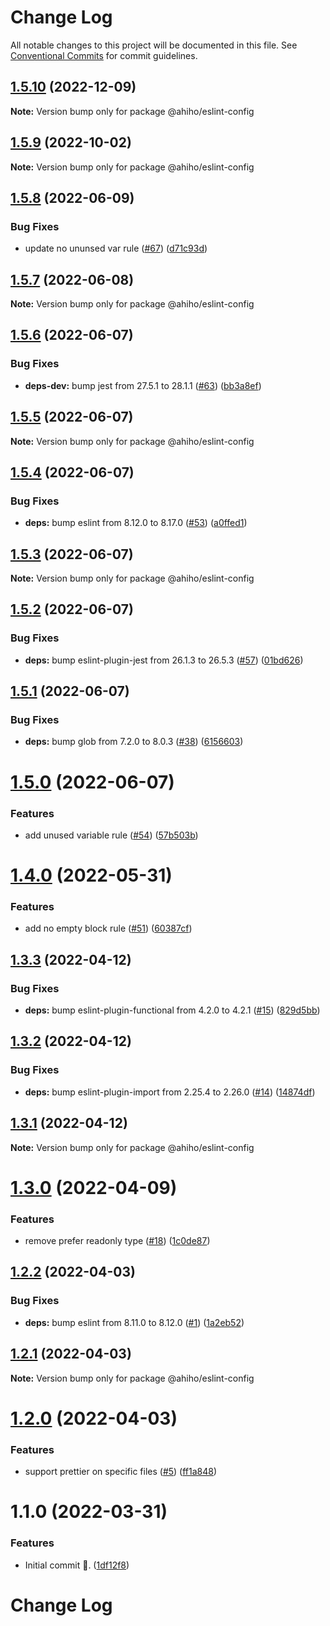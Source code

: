 # Change Log

All notable changes to this project will be documented in this file.
See [Conventional Commits](https://conventionalcommits.org) for commit guidelines.

## [1.5.10](https://github.com/ahiho/tjs-configs/compare/@ahiho/eslint-config@1.5.9...@ahiho/eslint-config@1.5.10) (2022-12-09)

**Note:** Version bump only for package @ahiho/eslint-config





## [1.5.9](https://github.com/ahiho/tjs-configs/compare/@ahiho/eslint-config@1.5.8...@ahiho/eslint-config@1.5.9) (2022-10-02)

**Note:** Version bump only for package @ahiho/eslint-config





## [1.5.8](https://github.com/ahiho/tjs-configs/compare/@ahiho/eslint-config@1.5.7...@ahiho/eslint-config@1.5.8) (2022-06-09)


### Bug Fixes

* update no ununsed var rule ([#67](https://github.com/ahiho/tjs-configs/issues/67)) ([d71c93d](https://github.com/ahiho/tjs-configs/commit/d71c93dbfe01c348773bab7d9bcf1e713d7901e7))





## [1.5.7](https://github.com/ahiho/tjs-configs/compare/@ahiho/eslint-config@1.5.6...@ahiho/eslint-config@1.5.7) (2022-06-08)

**Note:** Version bump only for package @ahiho/eslint-config





## [1.5.6](https://github.com/ahiho/tjs-configs/compare/@ahiho/eslint-config@1.5.5...@ahiho/eslint-config@1.5.6) (2022-06-07)


### Bug Fixes

* **deps-dev:** bump jest from 27.5.1 to 28.1.1 ([#63](https://github.com/ahiho/tjs-configs/issues/63)) ([bb3a8ef](https://github.com/ahiho/tjs-configs/commit/bb3a8efda724c05b0a19257ffa81c5b63de09d89))





## [1.5.5](https://github.com/ahiho/tjs-configs/compare/@ahiho/eslint-config@1.5.4...@ahiho/eslint-config@1.5.5) (2022-06-07)

**Note:** Version bump only for package @ahiho/eslint-config





## [1.5.4](https://github.com/ahiho/tjs-configs/compare/@ahiho/eslint-config@1.5.3...@ahiho/eslint-config@1.5.4) (2022-06-07)


### Bug Fixes

* **deps:** bump eslint from 8.12.0 to 8.17.0 ([#53](https://github.com/ahiho/tjs-configs/issues/53)) ([a0ffed1](https://github.com/ahiho/tjs-configs/commit/a0ffed18b2f16cc6fad873c9c6be223a2794c9ee))





## [1.5.3](https://github.com/ahiho/tjs-configs/compare/@ahiho/eslint-config@1.5.2...@ahiho/eslint-config@1.5.3) (2022-06-07)

**Note:** Version bump only for package @ahiho/eslint-config





## [1.5.2](https://github.com/ahiho/tjs-configs/compare/@ahiho/eslint-config@1.5.1...@ahiho/eslint-config@1.5.2) (2022-06-07)


### Bug Fixes

* **deps:** bump eslint-plugin-jest from 26.1.3 to 26.5.3 ([#57](https://github.com/ahiho/tjs-configs/issues/57)) ([01bd626](https://github.com/ahiho/tjs-configs/commit/01bd626bca91b4bd69e471642256dae20cd151e7))





## [1.5.1](https://github.com/ahiho/tjs-configs/compare/@ahiho/eslint-config@1.5.0...@ahiho/eslint-config@1.5.1) (2022-06-07)


### Bug Fixes

* **deps:** bump glob from 7.2.0 to 8.0.3 ([#38](https://github.com/ahiho/tjs-configs/issues/38)) ([6156603](https://github.com/ahiho/tjs-configs/commit/61566039fdb75c4ba2df67c00c36ad92b521f1df))





# [1.5.0](https://github.com/ahiho/tjs-configs/compare/@ahiho/eslint-config@1.4.0...@ahiho/eslint-config@1.5.0) (2022-06-07)


### Features

* add unused variable rule ([#54](https://github.com/ahiho/tjs-configs/issues/54)) ([57b503b](https://github.com/ahiho/tjs-configs/commit/57b503b2135222e256134661092b06d7b6a2a98c))





# [1.4.0](https://github.com/ahiho/tjs-configs/compare/@ahiho/eslint-config@1.3.3...@ahiho/eslint-config@1.4.0) (2022-05-31)


### Features

* add no empty block rule ([#51](https://github.com/ahiho/tjs-configs/issues/51)) ([60387cf](https://github.com/ahiho/tjs-configs/commit/60387cfa1f544a646b87099e2c4e7d701ee14564))





## [1.3.3](https://github.com/ahiho/tjs-configs/compare/@ahiho/eslint-config@1.3.2...@ahiho/eslint-config@1.3.3) (2022-04-12)


### Bug Fixes

* **deps:** bump eslint-plugin-functional from 4.2.0 to 4.2.1 ([#15](https://github.com/ahiho/tjs-configs/issues/15)) ([829d5bb](https://github.com/ahiho/tjs-configs/commit/829d5bba40c60a0f7a1e2051c9506e14bf1577af))





## [1.3.2](https://github.com/ahiho/tjs-configs/compare/@ahiho/eslint-config@1.3.1...@ahiho/eslint-config@1.3.2) (2022-04-12)


### Bug Fixes

* **deps:** bump eslint-plugin-import from 2.25.4 to 2.26.0 ([#14](https://github.com/ahiho/tjs-configs/issues/14)) ([14874df](https://github.com/ahiho/tjs-configs/commit/14874dfd0f9fbbb1110253f8cae153529af3b916))





## [1.3.1](https://github.com/ahiho/tjs-configs/compare/@ahiho/eslint-config@1.3.0...@ahiho/eslint-config@1.3.1) (2022-04-12)

**Note:** Version bump only for package @ahiho/eslint-config





# [1.3.0](https://github.com/ahiho/tjs-configs/compare/@ahiho/eslint-config@1.2.2...@ahiho/eslint-config@1.3.0) (2022-04-09)


### Features

* remove prefer readonly type ([#18](https://github.com/ahiho/tjs-configs/issues/18)) ([1c0de87](https://github.com/ahiho/tjs-configs/commit/1c0de876d1a17ff2c9a2c4424ff6e22bbddb3f48))





## [1.2.2](https://github.com/ahiho/tjs-configs/compare/@ahiho/eslint-config@1.2.1...@ahiho/eslint-config@1.2.2) (2022-04-03)


### Bug Fixes

* **deps:** bump eslint from 8.11.0 to 8.12.0 ([#1](https://github.com/ahiho/tjs-configs/issues/1)) ([1a2eb52](https://github.com/ahiho/tjs-configs/commit/1a2eb52ee3523fe254911bbeb9b7845d2aed15b0))





## [1.2.1](https://github.com/ahiho/tjs-configs/compare/@ahiho/eslint-config@1.2.0...@ahiho/eslint-config@1.2.1) (2022-04-03)

**Note:** Version bump only for package @ahiho/eslint-config





# [1.2.0](https://github.com/ahiho/tjs-configs/compare/@ahiho/eslint-config@1.1.0...@ahiho/eslint-config@1.2.0) (2022-04-03)


### Features

* support prettier on specific files ([#5](https://github.com/ahiho/tjs-configs/issues/5)) ([ff1a848](https://github.com/ahiho/tjs-configs/commit/ff1a8482ac0504f7c84d9f20bec52db2a09647a7))





# 1.1.0 (2022-03-31)


### Features

* Initial commit 🎉. ([1df12f8](https://github.com/ahiho/tjs-configs/commit/1df12f8eca7656a75083eab734b89768d138dbae))





# Change Log
